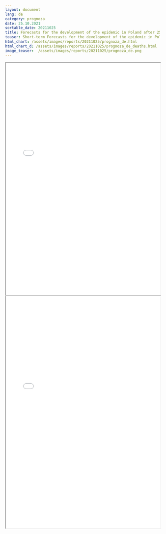 ```yaml
---
layout: document
lang: de
category: prognoza
date: 25.10.2021
sortable_date: 20211025
title: Forecasts for the development of the epidemic in Poland after 25.10.2021
teaser: Short-term Forecasts for the development of the epidemic in Poland.
html_chart: /assets/images/reports/20211025/prognoza_de.html
html_chart_d: /assets/images/reports/20211025/prognoza_de_deaths.html
image_teaser:  /assets/images/reports/20211025/prognoza_de.png
---
```


<div style="text-align: center" class="row 80%">
    <span class="image fit">
        <iframe src="{{ page.html_chart }}" alt="" style="width: 100%; height:54em;"></iframe>
    </span>
</div>


<div style="text-align: center" class="row 80%">
    <span class="image fit">
        <iframe src="{{ page.html_chart_d }}" alt="" style="width: 100%; height:54em;"></iframe>
    </span>
</div>
